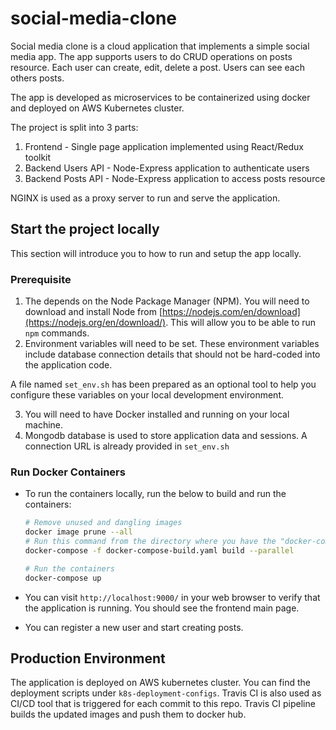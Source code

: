 # social-media-clone

Social media clone is a cloud application that implements a simple social media app. The app supports users to do CRUD operations on posts resource. Each user can create, edit, delete a post. Users can see each others posts.

The app is developed as microservices to be containerized using docker and deployed on AWS Kubernetes cluster.

The project is split into 3 parts:
1. Frontend - Single page application implemented using React/Redux toolkit
2. Backend Users API - Node-Express application to authenticate users
2. Backend Posts API - Node-Express application to access posts resource

NGINX is used as a proxy server to run and serve the application.

## Start the project locally

This section will introduce you to how to run and setup the app locally.

### Prerequisite
1. The depends on the Node Package Manager (NPM). You will need to download and install Node from [https://nodejs.com/en/download](https://nodejs.org/en/download/). This will allow you to be able to run `npm` commands.
2. Environment variables will need to be set. These environment variables include database connection details that should not be hard-coded into the application code.

A file named `set_env.sh` has been prepared as an optional tool to help you configure these variables on your local development environment.

3. You will need to have Docker installed and running on your local machine.
4. Mongodb database is used to store application data and sessions. A connection URL is already provided in `set_env.sh`

### Run Docker Containers

* To run the containers locally, run the below to build and run the containers:
    ```bash
    # Remove unused and dangling images
    docker image prune --all
    # Run this command from the directory where you have the "docker-compose-build.yaml" file present
    docker-compose -f docker-compose-build.yaml build --parallel

    # Run the containers
    docker-compose up
    ```

* You can visit `http://localhost:9000/` in your web browser to verify that the application is running. You should see the frontend main page.

* You can register a new user and start creating posts.

## Production Environment

The application is deployed on AWS kubernetes cluster. You can find the deployment scripts under `k8s-deployment-configs`.
Travis CI is also used as CI/CD tool that is triggered for each commit to this repo. Travis CI pipeline builds the updated images and push them to docker hub. 